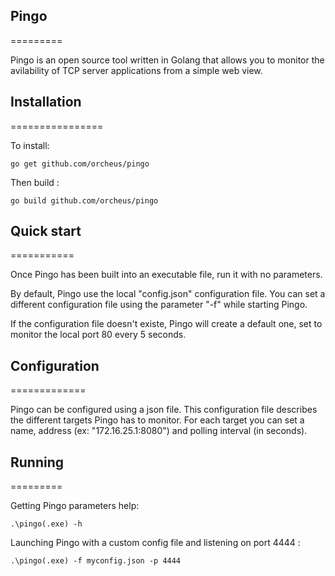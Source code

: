 ## Pingo
=========

Pingo is an open source tool written in Golang that allows you to monitor the avilability of TCP server applications from a simple web view.

## Installation
================

To install:

	go get github.com/orcheus/pingo
	
Then build :

	go build github.com/orcheus/pingo
	
## Quick start
===========

Once Pingo has been built into an executable file, run it with no parameters.

By default, Pingo use the local "config.json" configuration file.
You can set a different configuration file using the parameter "-f" while starting Pingo.

If the configuration file doesn't existe, Pingo will create a default one, set to monitor the local port 80 every 5 seconds.

## Configuration
=============

Pingo can be configured using a json file.
This configuration file describes the different targets Pingo has to monitor.
For each target you can set a name, address (ex: "172.16.25.1:8080") and polling interval (in seconds).

## Running
=========

Getting Pingo parameters help:

	.\pingo(.exe) -h
	
Launching Pingo with a custom config file and listening on port 4444 :

	.\pingo(.exe) -f myconfig.json -p 4444
	
	
